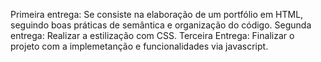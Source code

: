 Primeira entrega: Se consiste na elaboração de um portfólio em HTML, seguindo boas práticas de semântica e organização do código. 
Segunda entrega: Realizar a estilização com CSS.
Terceira Entrega: Finalizar o projeto com a implemetanção e funcionalidades via javascript. 
